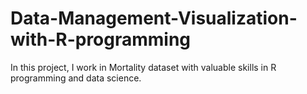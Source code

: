 # Data-Management-Visualization-with-R-programming
In this project, I work in Mortality dataset with valuable skills in R programming and data science.
